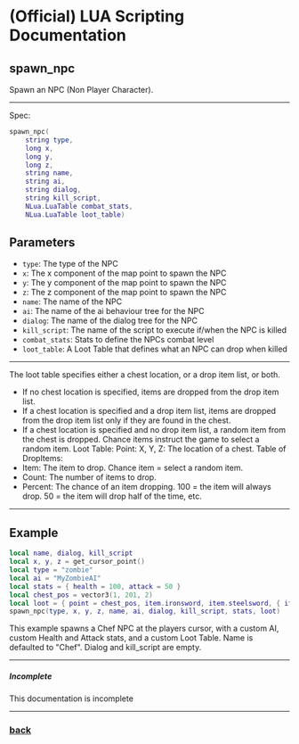 
# (Official) LUA Scripting Documentation

## spawn_npc

Spawn an NPC (Non Player Character).

___

Spec:

```lua
spawn_npc(
	string type,
	long x,
	long y,
	long z,
	string name,
	string ai,
	string dialog,
	string kill_script,
	NLua.LuaTable combat_stats,
	NLua.LuaTable loot_table)
```

## Parameters

- `type`: The type of the NPC
- `x`: The x component of the map point to spawn the NPC
- `y`: The y component of the map point to spawn the NPC
- `z`: The z component of the map point to spawn the NPC
- `name`: The name of the NPC
- `ai`: The name of the ai behaviour tree for the NPC
- `dialog`: The name of the dialog tree for the NPC
- `kill_script`: The name of the script to execute if/when the NPC is killed
- `combat_stats`: Stats to define the NPCs combat level
- `loot_table`: A Loot Table that defines what an NPC can drop when killed

___

The loot table specifies either a chest location, or a drop item list, or both.
- If no chest location is specified, items are dropped from the drop item list.
- If a chest location is specified and a drop item list, items are dropped from the drop item list only if they are found in the chest.
- If a chest location is specified and no drop item list, a random item from the chest is dropped.
Chance items instruct the game to select a random item.
Loot Table:
Point: X, Y, Z: The location of a chest.
Table of DropItems:
- Item: The item to drop. Chance item = select a random item.
- Count: The number of items to drop.
- Percent: The chance of an item dropping. 100 = the item will always drop. 50 = the item will drop half of the time, etc.


___

## Example

```lua
local name, dialog, kill_script
local x, y, z = get_cursor_point()
local type = "zombie"
local ai = "MyZombieAI"
local stats = { health = 100, attack = 50 }
local chest_pos = vector3(1, 201, 2)
local loot = { point = chest_pos, item.ironsword, item.steelsword, { item.grass, 10, 50 } }
spawn_npc(type, x, y, z, name, ai, dialog, kill_script, stats, loot)
```

This example spawns a Chef NPC at the players cursor, with a custom AI, custom Health and Attack stats, and a custom Loot Table. Name is defaulted to "Chef". Dialog and kill_script are empty.

___

##### Incomplete

This documentation is incomplete

___

### [back](../npcs)

